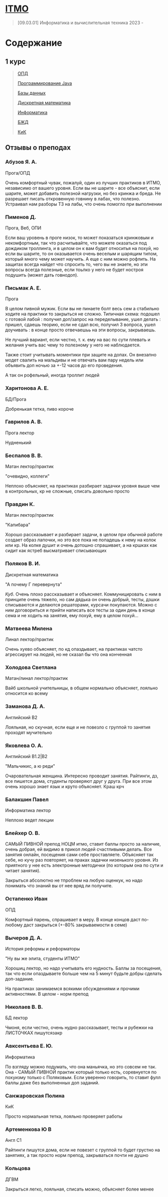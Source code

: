 # [ITMO](https://itmo.ru)

> [09.03.01] Информатика и вычислительная техника 2023 -

# Содержание

## 1 курс

> [ОПД](BasicsOfProfessionalActivity,%20ОПД)
>
> [Программирование Java](ProgrammingJava,%20Программирование)
>
> [Базы данных](Databases,%20Базы%20Данных)
>
> [Дискретная математика](DiscreteMath,%20Дискретная%20математика)
>
> [Информатика](Informatics,%20Информатика)
>
> [БЖД](Lifesafety,%20БЖД)
>
> [КиК](КиК)

## Отзывы о преподах

### Абузов Я. А.

Прога/ОПД

Очень комфортный чувак, пожалуй, один из лучших практиков в ИТМО, независимо от вашего уровня. Если вы не шарите - все объяснит, если шарите, может добавить полезной нагрузки, но без кринжа и бреда. Не разрешает писать откровенную говнину в лабах, что полезно. Устраивал нам разборы ТЗ на лабы, что очень помогло при выполнении

### Пименов Д.

Прога, Веб, ОПИ

Если ваш уровень в проге низок, то может показаться кринжовым и некомфортным, так что расчитывайте, что можете оказаться под дождиком троллинга, и в целом он к вам будет относитья на похуй, но если вы шарите, то он оказывается очень веселым и шарящим типом, который много чему может научить. А еще с ним можно рофлить. На защитах всегда найдет что спросить то, чего вы не знаете, но эти вопросы всегда полезные, если тоьлко у него не будет ностроя подушить (может дать говнодоп).

### Письмак А. Е.

Прога

В целом пивной мужик. Если вы не пинаете болт весь сем а стабильно ходите на практики то закрыться не сложно. Типичная схема: подошел с готовой лабой : получил доп/запрос на переделывание, ушел делать : пришел, сдаешь теорию, если не сдал всю, получил 3 вопроса, ушел доучивать : в конце просто отвечаешьь на эти вопросы, закрываешь.

Не лучший вариант, если честно, т. к. ему на вас по сути плевать и желания учить вас чему то полезному у него не наблюдается.

Также стоит учитывать моментики при защите на допах. Он внезапно модет свалить на мальдивы и не отвечать вам пару недель или объявить доп ночью за +-12 часов до его проведения.

А так он рофельный, иногда троллит людей

### Харитонова А. Е.

БД/Прога

Добренькая тетка, пиво короче

### Гаврилов А. В.

Прога лектор

Нудненький

### Беспалов В. В.

Матан лектор/практик

"очевидно, коллеги"

Неплохо объясняет, на практиках разбирает задачки уровня выше чем в контрольных, кр не сложные, списать довольно просто

### Правдин К.

Матан лектор/практик

"Капибара"

Хорошо рассказывает и разбирает задачи, в целом при обычной работе создает образ лапочки, но это все пока не попадешь к нему на колок или кр. На колке душит и очень дотошно спрашивает, а на кршках как сидит как ястреб высматривает списывающих

### Поляков В. И.

Дискретная математика

"А почему Г перевернута"

_Куб_. Очень плохо рассказывает и объясняет. Коммуницировать с ним в принципе очень тяжело, но сам дядька он очень добрый, тесты, дзшки списываются и делаются решаторами, курсачи покупаются. Можно с ним договориться и прийти написать все тесты за один день в конце сема и не ходить на занятия, ему похуй, ему в целом похуй...

### Матвеева Милена

Линал лектор/практик

Очень хуево объясняет, по кд опаздывает, на практиках чатсто агрессирует на людей, но не сказал бы что она конченная

### Холодова Светлана

Матан/линал лектор/практик

Вайб школьной учительницы, в общем нормально объясняет, лояльно относится ко всему

### Заманова Д. А.

Английский B2

Лояльная, но скучная, если еще и не повезло с группой то занятия проходят мучительно

### Яковлева О. А.

Английский B1.2|B2

"Мальчикис, а ю реди"

Очаровательная женщина. Интересно проводит занятия. Райтинги, дз, все пишется дома, студенты проверяют друг у друга. При все этом очень хорошо знает язык и круто объясняет. Краш крч

### Балакшин Павел

Информатика лектор

Неплохо ведет лекции

### Блейхер О. В.

САМЫЙ ПИВНОЙ препод НОЦМ итмо, ставит баллы просто за наличие, очень добрая, ей видимо в прикол людей счастливыми делать. Все занятия онлайн, посещения сами себе проставляете. Объясняет так себе, но кучу раз повторяет, на праках задачки низенького уровня. Из приятного у нее есть электронные методички (по которым она по сути и читает занятия).

Закрыться абсолютно не тпроблем на любую оценкук, но надо понимать что знаний вы от нее вряд ли получите.

### Остапенко Иван

ОПД

Комфортный парень, спрашивает в меру. В конце концов даст по-любому даст закрыться (+-80% закрываемости в семе)

### Вычеров Д. А.

История реформы и реформаторы

"Ну вы же элита, студенты ИТМО"

Хорошиц лектор, но надо учитывать его нудность. Баллы за посещения, так что если опаздываете больше чем на 5 минут будьте добры сделать доп-задание.

На практиках занимаемся всякими обсуждениями и прочими активностями. В целом - норм препод

### Николаев В. В.

БД лектор

Чмоня, если честно, очень нудно рассказывает, тесты и рубежки на ЛИСТОЧКАХ пишутсязакр

### Авксентьева Е. Ю.

Информатика

По взгляду можно подумать, что она маньячка, но это совсем не так. Она - САМЫЙ ПИВНОЙ практик который только есть, соревнуется по похуизму только с Поляковым. Если уверенно говорить, то ставит фулл баллы даже без выполненных доп заданий.

### Санжаровская Полина

КиК

Просто нормальная тетка, лояльно проверяет работы

### Артеменкова Ю В

Англ С1

Райтинги пишутся дома, если не повезет с группой то будет грустно на занятиях, а так просто норм препод, закрываться почти не душно

### Кольцова

ДГВМ

Закрыться легко, лояльная, списать можно, объясняет более менее

###
